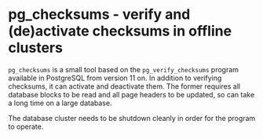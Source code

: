 pg_checksums - verify and (de)activate checksums in offline clusters
====================================================================

`pg_checksums` is a small tool based on the `pg_verify_checksums` program
available in PostgreSQL from version 11 on. In addition to verifying checksums,
it can activate and deactivate them.  The former requires all database blocks
to be read and all page headers to be updated, so can take a long time on a
large database.

The database cluster needs to be shutdown cleanly in order for the program to
operate.

